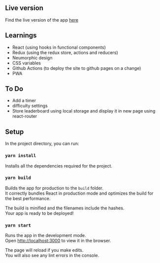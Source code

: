 ## Live version

Find the live version of the app [here](https://rahulvemula.github.io/minesweeper-react-redux/)

## Learnings
- React (using hooks in functional components)
- Redux (using the redux store, actions and reducers)
- Neumorphic design
- CSS variables
- Github Actions (to deploy the site to github pages on a change)
- PWA

## To Do
- Add a timer
- difficulty settings
- Store leaderboard using local storage and display it in new page using react-router

## Setup

In the project directory, you can run:

### `yarn install`

Installs all the dependencies required for the project.

### `yarn build`

Builds the app for production to the `build` folder.<br />
It correctly bundles React in production mode and optimizes the build for the best performance.

The build is minified and the filenames include the hashes.<br />
Your app is ready to be deployed!

### `yarn start`

Runs the app in the development mode.<br />
Open [http://localhost:3000](http://localhost:3000) to view it in the browser.

The page will reload if you make edits.<br />
You will also see any lint errors in the console.
